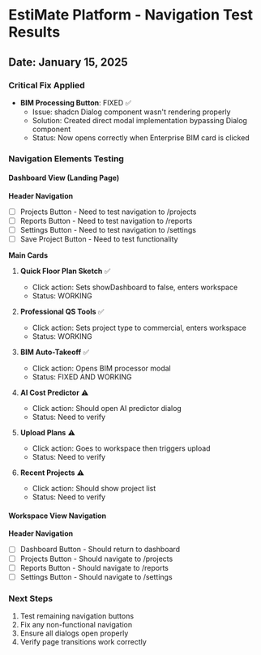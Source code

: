 # EstiMate Platform - Navigation Test Results
## Date: January 15, 2025

### Critical Fix Applied
- **BIM Processing Button**: FIXED ✅
  - Issue: shadcn Dialog component wasn't rendering properly
  - Solution: Created direct modal implementation bypassing Dialog component
  - Status: Now opens correctly when Enterprise BIM card is clicked

### Navigation Elements Testing

#### Dashboard View (Landing Page)

**Header Navigation**
- [ ] Projects Button - Need to test navigation to /projects
- [ ] Reports Button - Need to test navigation to /reports  
- [ ] Settings Button - Need to test navigation to /settings
- [ ] Save Project Button - Need to test functionality

**Main Cards**
1. **Quick Floor Plan Sketch** ✅
   - Click action: Sets showDashboard to false, enters workspace
   - Status: WORKING

2. **Professional QS Tools** ✅
   - Click action: Sets project type to commercial, enters workspace
   - Status: WORKING

3. **BIM Auto-Takeoff** ✅
   - Click action: Opens BIM processor modal
   - Status: FIXED AND WORKING

4. **AI Cost Predictor** ⚠️
   - Click action: Should open AI predictor dialog
   - Status: Need to verify

5. **Upload Plans** ⚠️
   - Click action: Goes to workspace then triggers upload
   - Status: Need to verify

6. **Recent Projects** ⚠️
   - Click action: Should show project list
   - Status: Need to verify

#### Workspace View Navigation

**Header Navigation**
- [ ] Dashboard Button - Should return to dashboard
- [ ] Projects Button - Should navigate to /projects
- [ ] Reports Button - Should navigate to /reports
- [ ] Settings Button - Should navigate to /settings

### Next Steps
1. Test remaining navigation buttons
2. Fix any non-functional navigation
3. Ensure all dialogs open properly
4. Verify page transitions work correctly